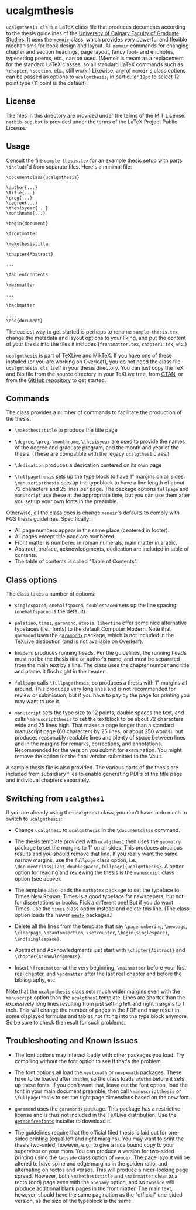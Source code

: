 ucalgmthesis
============

`ucalgmthesis.cls` is a LaTeX class file that produces documents
according to the thesis guidelines of the [University of Calgary
Faculty of Graduate
Studies](https://grad.ucalgary.ca/current-students/thesis-based-students/thesis/building-thesis). It
uses the [`memoir`](https://ctan.org/pkg/memoir?lang=en) class, which
provides very powerful and flexible mechanisms for book design and
layout. All `memoir` commands for changing chapter and section
headings, page layout, fancy foot- and endnotes, typesetting poems,
etc., can be used. (Memoir is meant as a replacement for the standard
LaTeX classes, so all standard LaTeX commands such as `\chapter`,
`\section`, etc., still work.) Likewise, any of `memoir`'s class
options can be passed as options to `ucalgmthesis`, in particular
`12pt` to select 12 point type (11 point is the default).

License
-------

The files in this directory are provided under the terms of the MIT
License. `natbib-oup.bst` is provided under the terms of the LaTeX
Project Public License.

Usage
-----

Consult the file `sample-thesis.tex` for an example thesis setup
with parts `\include`'d from separate files. Here's a minimal file:
```
\documentclass{ucalgmthesis}

\author{...}
\title{...}
\prog{...}
\degree{...}
\thesisyear{...}
\monthname{...}

\begin{document}

\frontmatter

\makethesistitle

\chapter{Abstract}

...

\tableofcontents

\mainmatter

...

\backmatter

....
\end{document}
```

The easiest way to get started is perhaps to rename
`sample-thesis.tex`, change the metadata and layout options to your
liking, and put the content of your thesis into the files it includes
(`frontmatter.tex`, `chapter1.tex`, etc.)

`ucalgmthesis` is part of TeXLive and MikTeX. If you have one of these
installed (or you are working on Overleaf), you do not need the class file
`ucalgmthesis.cls` itself in your thesis directory. You can just copy
the TeX and Bib file from the source directory in your TeXLive tree,
from [CTAN](https://ctan.org/tex-archive/macros/latex/contrib/ucalgmthesis),
or from the [GitHub
repository](https://github.com/rzach/ucalgmthesis) to get started.

Commands
--------

The class provides a number of commands to facilitate the production
of the thesis.

- `\makethesistitle` to produce the title page

- `\degree`, `\prog`, `\monthname`, `\thesisyear` are used to provide
  the names of the degree and graduate program, and the month and year
  of the thesis. (These are compatible with the legacy `ucalgthes1` class.)

- `\dedication` produces a dedication centered on its own page

- `\fullpagethesis` sets up the type block to have 1" margins on all
  sides. `\manuscriptthesis` sets up the typeblock to have a line
  length of about 72 characters and 25 lines per page. The package
  options `fullpage` and `manuscript` use these at the appropriate
  time, but you can use them after you set up your own fonts in the
  preamble.

Otherwise, all the class does is change `memoir`'s defaults to comply
with FGS thesis guidelines. Specifically:

- All page numbers appear in the same place (centered in footer).
- All pages except title page are numbered.
- Front matter is numbered in roman numerals, main matter in arabic.
- Abstract, preface, acknowledgments, dedication are included in table
  of contents.
- The table of contents is called "Table of Contents".

Class options
-------------

The class takes a number of options:

- `singlespaced`, `onehalfspaced`, `doublespaced` sets up the line
  spacing (`onehalfspaced` is the default).

- `palatino`, `times`, `garamond`, `utopia`, `libertine` offer some
  nice alternative typefaces (i.e., fonts) to the default Computer
  Modern. Note that `garamond` uses the
  [`garamondx`](https://ctan.org/tex-archive/fonts/garamondx?lang=en)
  package, which is not included in the TeXLive distibution (and is
  not available on Overleaf).

- `headers` produces running heads. Per the guidelines, the running
  heads must not be the thesis title or author's name, and must be
  separated from the main text by a line. The class uses the chapter
  number and title and places it flush right in the header.

- `fullpage` calls `\fullpagethesis`, so produces a thesis with 1"
  margins all around. This produces very long lines and is not
  recommended for review or submission, but if you have to pay by the
  page for printing you may want to use it.

- `manuscript` sets the type size to 12 points, double spaces the
  text, and calls `\manuscriptthesis` to set the textblock to be about
  72 characters wide and 25 lines high. That makes a page longer than
  a standard manuscript page (60 characters by 25 lines, or about 250
  words), but produces reasonably readable lines and plenty of space
  between lines and in the margins for remarks, corrections, and
  annotations. Recommended for the version you submit for
  examination. You might remove the option for the final version
  submitted to the Vault.

A sample thesis file is also provided. The various parts of the thesis
are included from subsidiary files to enable generating PDFs of the
title page and individual chapters separately.

Switching from `ucalgthes1`
---------------------------

If you are already using the `ucalgthes1` class, you don't have to do
much to switch to `ucalgmthesis`:

- Change `ucalgthes1` to `ucalgmthesis` in the `\documentclass` command.

- The thesis template provided with `ucalgthes1` then uses the
  `geometry` package to set the margins to 1" on all sides. This
  produces atrocious results and you should remove that line. If you
  really want the same narrow margins, use the `fullpage` class
  option, i.e.,
  `\documentclass[12pt,doublespaced,fullpage]{ucalgmthesis}`.  A
  better option for reading and reviewing the thesis is the
  `manuscript` class option (see above). 

- The template also loads the `mathptmx` package to set the typeface
  to Times New Roman. Times is a good typeface for newspapers, but not
  for dissertations or books. Pick a different one! But if you do want
  Times, use the `times` class option instead and delete this
  line. (The class option loads the newer
  [`newtx`](https://ctan.org/pkg/newtx?lang=en) packages.)

- Delete all the lines from the template that say `\pagenumbering`,
  `\newpage`, `\clearpage`, `\phantomsection`, `\setcounter`,
  `\begin{singlespace}`, `\end{singlespace}`.

- Abstract and Acknowledgments just start with `\chapter{Abstract}`
  and `\chapter{Acknowledgments}`.

- Insert `\frontmatter` at the very beginning, `\mainmatter` before
  your first real chapter, and `\endmatter` after the last real
  chapter and before the bibliography, etc.

Note that the `ucalgmthesis` class sets much wider margins even with
the `manuscript` option than the `ucalgthes1` template. Lines are
shorter than the excessively long lines resulting from just setting
left and right margins to 1 inch. This will change the number of pages
in the PDF and may result in some displayed formulas and tables not
fitting into the type block anymore. So be sure to check the result
for such problems.

Troubleshooting and Known Issues
--------------------------------

- The font options may interact badly with other packages you
  load. Try compiling without the font option to see if that's the
  problem.

- The font options all load the `newtxmath` or `newpxmath` packages.
  These have to be loaded after `amsthm`, so the class loads `amsthm`
  before it sets up these fonts. If you don't want that, leave out the
  font option, load the font in your main document preamble, then call
  `\manuscriptthesis` or `\fullpagethesis` to set the right page
  dimensions based on the new font.

- `garamond` uses the `garamondx` package. This package has a
  restrictive license and is thus not included in the TeXLive
  distribution. Use the
  [`getnonfreefonts`](https://www.tug.org/fonts/getnonfreefonts/)
  installer to download it.

- The guidelines require that the official filed thesis is laid out
  for one-sided printing (equal left and right margins). You may want
  to print the thesis two-sided, however, e.g., to give a nice bound
  copy to your supervisor or your mom. You can produce a version for
  two-sided printing using the `twoside` class option of `memoir`. The
  page layout will be altered to have spine and edge margins in the
  golden ratio, and alternating on rectos and versos. This will
  produce a nicer-looking page spread. However, both
  `\makethesistitle` and `\mainmatter` clear to a recto (odd) page
  even with the `openany` option, and so `twoside` will produce
  additional blank pages in the front matter. The main text, however,
  should have the same pagination as the "official" one-sided version,
  as the size of the typeblock is the same.
